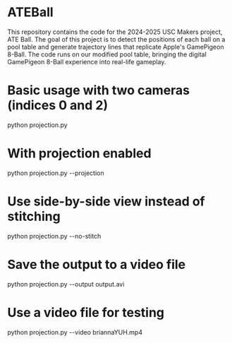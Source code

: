 # ATEBall

This repository contains the code for the 2024-2025 USC Makers project, ATE Ball. The goal of this project is to detect the positions of each ball on a pool table and generate trajectory lines that replicate Apple's GamePigeon 8-Ball. The code runs on our modified pool table, bringing the digital GamePigeon 8-Ball experience into real-life gameplay.

# Basic usage with two cameras (indices 0 and 2)
python projection.py

# With projection enabled
python projection.py --projection

# Use side-by-side view instead of stitching
python projection.py --no-stitch

# Save the output to a video file
python projection.py --output output.avi

# Use a video file for testing
python projection.py --video briannaYUH.mp4

